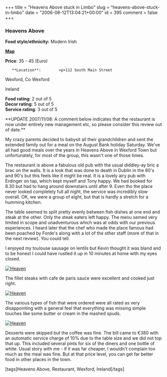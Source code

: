 +++
title = "Heavens Above stuck in Limbo"
slug = "heavens-above-stuck-in-limbo"
date = "2006-08-12T13:04:21+00:00"
id = 395
comment = false
+++

  <div class='hreview'>         

### Heavens Above

**Food style/ethnicity:** Modern Irish

**[Map](http://local.live.com/?v=2&sp=aN.sqpbm4gfvjpp_Heavens%2520Above_Restaurant__)**

**Price**: 35 - 45        (Euro)

       **Location**:        <p>112 South Main Street

Wexford,         Co Wexford        

Ireland
      </p>        <div>**Food rating**: <span class="rating">2</span> out of 5<div class="sb-fullstar"> </div><div class="sb-fullstar"> </div><div class="sb-emptystar"> </div><div class="sb-emptystar"> </div><div class="sb-emptystar"> </div></div>   <div>**Decor rating**: <span class="rating">5</span> out of 5<div class="sb-fullstar"> </div><div class="sb-fullstar"> </div><div class="sb-fullstar"> </div><div class="sb-fullstar"> </div><div class="sb-fullstar"> </div></div>   <div>**Service rating**: <span class="rating">3</span> out of 5<div class="sb-fullstar"> </div><div class="sb-fullstar"> </div><div class="sb-fullstar"> </div><div class="sb-emptystar"> </div><div class="sb-emptystar"> </div></div>   <div class='description'>

<p>**UPDATE 2007/11/08: A comment below indicates that the restaurant is now under entirely new management etc, so please consider this review out of date.**

My crazy parents decided to babysit all their grandchildren and sent the extended family out for a meal on the August Bank holiday Saturday. We've all had good meals over the years in Heavens Above in Wexford Town but unfortunately, for most of the group, this wasn't one of those times.

The restaurant is above a fabulous old pub with the usual diddley-ay bric a brac on the walls. It is a look that was done to death in Dublin in the 80's and 90's but this feels like it might be real. It is a lovely airy pub with Erdinger on tap, which kept myself and Tony happy. We had booked for 8.30 but had to hang around downstairs until after 9\. Even tho the place never looked completely full all night, the service was incredibly slow overall. OK, we were a group of eight, but that is hardly a stretch for a humming kitchen.

The table seemed to split pretty evenly between fish dishes at one end and steak at the other. Only the steak eaters left happy. The menu semed very limited in scope and unadventurous which was at odds with our previous experiences. I heard later that the chef who made the place famous had been poached by Forde's along with a lot of the other staff (more of that in the next review). You could tell.

I enjoyed my toulouse sausage on lentils but Kevin thought it was bland and to be honest I could have rustled it up in 10 minutes at home with my eyes closed.

[![Heaven](http://static.flickr.com/75/213089955_c8a8e413ce_m.jpg)](http://www.flickr.com/photos/bandon1/213089955/ "Photo Sharing")

The fillet steaks with cafe de paris sauce were excellent and cooked just right.

[![Heaven](http://static.flickr.com/85/213090219_b6d3169492_m.jpg)](http://www.flickr.com/photos/bandon1/213090219/ "Photo Sharing")

 The various types of fish that were ordered were all rated as very disappointing with a general feel that everything was missing simple touches like some butter or cream in the mashed spuds.

[![Heaven](http://static.flickr.com/83/213090429_03f37236c4_m.jpg)](http://www.flickr.com/photos/bandon1/213090429/ "Photo Sharing")

Desserts were skipped but the coffee was fine. The bill came to €380 with an automatic service charge of 10% due to the table size and we did not top that up. This included several pints for six of the diners and one bottle of white. Usual story with me - if it was far cheaper, I wouldn't complain too much as the meal was fine. But at that price level, you can get far better food in other places in the town.

[tags]Heavens Above, Restaurant, Wexford, Ireland[/tags]</p></div>      </div>
<script type="application/x-subnode; charset=utf-8">
       <!-- the following is structured blog data for machine readers. -->
       <subnode xmlns:data-view="http://www.w3.org/2003/g/data-view#" data-view:transformation="http://structuredblogging.org/subnode-to-rdf-interpreter.xsl" xmlns="http://www.structuredblogging.org/xmlns#subnode">
            <xml-structured-blog-entry xmlns="http://www.structuredblogging.org/xmlns">
              <generator id="wpsb-1" type="x-wpsb-post" version="1"/><review type="review/restaurant"><subject name="Heavens Above" ethnicity="Modern Irish" map="http://local.live.com/?v=2andsp=aN.sqpbm4gfvjpp_Heavens%2520Above_Restaurant__"><price min="35" max="45" currency="Euro"/><location address="112 South Main Street" city="Wexford" state="Co Wexford" country="Ireland"/></subject><foodrating max="5" min="0">2</foodrating><decorrating max="5" min="0">5</decorrating><servicerating max="5" min="0">3</servicerating><description>&lt;p&gt;My crazy parents decided to babysit all their grandchildren and sent the extended family out for a meal on the August Bank holiday Saturday. We've all had good meals over the years in Heavens Above in Wexford Town but unfortunately, for most of the group, this wasn't one of those times.&lt;/p&gt;

&lt;p&gt;The restaurant is above a fabulous old pub with the usual diddley-ay bric a brac on the walls. It is a look that was done to death in Dublin in the 80's and 90's but this feels like it might be real. It is a lovely airy pub with Erdinger on tap, which kept myself and Tony happy. We had booked for 8.30 but had to hang around downstairs until after 9\. Even tho the place never looked completely full all night, the service was incredibly slow overall. OK, we were a group of eight, but that is hardly a stretch for a humming kitchen.&lt;/p&gt;

&lt;p&gt;The table seemed to split pretty evenly between fish dishes at one end and steak at the other. Only the steak eaters left happy. The menu semed very limited in scope and unadventurous which was at odds with our previous experiences. I heard later that the chef who made the place famous had been poached by Forde's along with a lot of the other staff (more of that in the next review). You could tell.&lt;/p&gt;

&lt;p&gt;I enjoyed my toulouse sausage on lentils but Kevin thought it was bland and to be honest I could have rustled it up in 10 minutes at home with my eyes closed.&lt;/p&gt; 

&lt;a href= http://www.flickr.com/photos/bandon1/213089955/  title= Photo Sharing &gt;&lt;img src= http://static.flickr.com/75/213089955_c8a8e413ce_m.jpg  width= 240  height= 180  alt= Heaven's Above Meal 5  /&gt;&lt;/a&gt;

&lt;p&gt;The fillet steaks with cafe de paris sauce were excellent and cooked just right.&lt;/p&gt;

&lt;a href= http://www.flickr.com/photos/bandon1/213090219/  title= Photo Sharing &gt;&lt;img src= http://static.flickr.com/85/213090219_b6d3169492_m.jpg  width= 240  height= 180  alt= Heaven's Above Meal 3  /&gt;&lt;/a&gt;

&lt;p&gt; The various types of fish that were ordered were all rated as very disappointing with a general feel that everything was missing simple touches like some butter or cream in the mashed spuds.&lt;/p&gt;

&lt;a href= http://www.flickr.com/photos/bandon1/213090429/  title= Photo Sharing &gt;&lt;img src= http://static.flickr.com/83/213090429_03f37236c4_m.jpg  width= 240  height= 180  alt= Heaven's Above Meal 1  /&gt;&lt;/a&gt;

&lt;p&gt;Desserts were skipped but the coffee was fine. The bill came to €380 with an automatic service charge of 10% due to the table size and we did not top that up. This included several pints for six of the diners and one bottle of white. Usual story with me - if it was far cheaper, I wouldn't complain too much as the meal was fine. But at that price level, you can get far better food in other places in the town.&lt;/p&gt;

[tags]Heavens Above, Restaurant, Wexford, Ireland[/tags]</description></review>
            </xml-structured-blog-entry>
       </subnode>
       </script>
